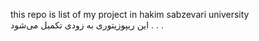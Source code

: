 this repo is list of my project in hakim sabzevari university
<br>
این ریپوزیتوری به زودی تکمیل می‌شود . . . 

